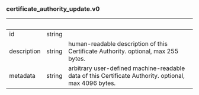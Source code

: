 
### certificate_authority_update.v0

| &nbsp; | &nbsp; | &nbsp; |
|---|---|---|
| id | string |  |
| description | string | human-readable description of this Certificate Authority. optional, max 255 bytes. |
| metadata | string | arbitrary user-defined machine-readable data of this Certificate Authority. optional, max 4096 bytes. |